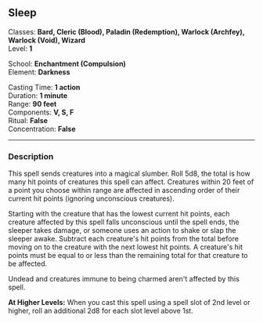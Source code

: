 ## Sleep

Classes: **Bard, Cleric (Blood), Paladin (Redemption), Warlock (Archfey), Warlock (Void), Wizard**  
Level: **1**  

School: **Enchantment (Compulsion)**  
Element: **Darkness**  

Casting Time: **1 action**  
Duration: **1 minute**  
Range: **90 feet**  
Components: **V, S, F**  
Ritual: **False**  
Concentration: **False**  

------

### Description

This spell sends creatures into a magical slumber. Roll 5d8, the total is how many hit points of creatures this spell can affect. Creatures within 20 feet of a point you choose within range are affected in ascending order of their current hit points (ignoring unconscious creatures).

Starting with the creature that has the lowest current hit points, each creature affected by this spell falls unconscious until the spell ends, the sleeper takes damage, or someone uses an action to shake or slap the sleeper awake. Subtract each creature's hit points from the total before moving on to the creature with the next lowest hit points. A creature's hit points must be equal to or less than the remaining total for that creature to be affected.

Undead and creatures immune to being charmed aren't affected by this spell.

**At Higher Levels:** When you cast this spell using a spell slot of 2nd level or higher, roll an additional 2d8 for each slot level above 1st.